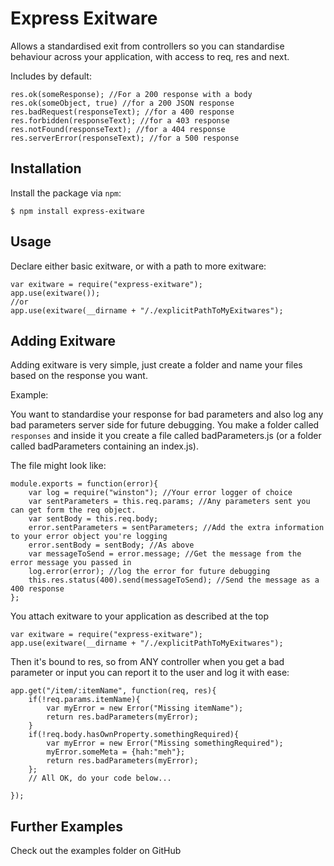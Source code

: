# Express Exitware

Allows a standardised exit from controllers so you can standardise behaviour across your application, with access to req, res and next.

Includes by default:
```
res.ok(someResponse); //For a 200 response with a body
res.ok(someObject, true) //for a 200 JSON response
res.badRequest(responseText); //for a 400 response
res.forbidden(responseText); //for a 403 response
res.notFound(responseText); //for a 404 response
res.serverError(responseText); //for a 500 response
```

## Installation

Install the package via `npm`:

```
$ npm install express-exitware
```

## Usage

Declare either basic exitware, or with a path to more exitware:
```
var exitware = require("express-exitware");
app.use(exitware());
//or
app.use(exitware(__dirname + "/./explicitPathToMyExitwares");
```

## Adding Exitware

Adding exitware is very simple, just create a folder and name your files based on the response you want. 

Example: 

You want to standardise your response for bad parameters and also log any bad parameters server side for future debugging.
You make a folder called `responses` and inside it you create a file called badParameters.js (or a folder called badParameters containing an index.js).

The file might look like:
```
module.exports = function(error){
    var log = require("winston"); //Your error logger of choice
    var sentParameters = this.req.params; //Any parameters sent you can get form the req object.
    var sentBody = this.req.body;
    error.sentParameters = sentParameters; //Add the extra information to your error object you're logging
    error.sentBody = sentBody; //As above
    var messageToSend = error.message; //Get the message from the error message you passed in
    log.error(error); //log the error for future debugging
    this.res.status(400).send(messageToSend); //Send the message as a 400 response 
};
```

You attach exitware to your application as described at the top
```
var exitware = require("express-exitware");
app.use(exitware(__dirname + "/./explicitPathToMyExitwares");
```

Then it's bound to res, so from ANY controller when you get a bad parameter or input you can report it to the user and log it with ease:
```
app.get("/item/:itemName", function(req, res){
    if(!req.params.itemName){
        var myError = new Error("Missing itemName");
        return res.badParameters(myError);
    }
    if(!req.body.hasOwnProperty.somethingRequired){
        var myError = new Error("Missing somethingRequired");
        myError.someMeta = {hah:"meh"};
        return res.badParameters(myError);
    };
    // All OK, do your code below... 
    
});
``` 


## Further Examples
Check out the examples folder on GitHub